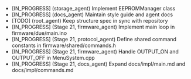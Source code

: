 - [IN_PROGRESS] (storage_agent) Implement EEPROMManager class
- [IN_PROGRESS] (docs_agent) Maintain style guide and agent docs
- [TODO] (root_agent) Keep structure spec in sync with repository
- [IN_PROGRESS] (Stage 21, firmware_agent) Implement main loop in firmware/due/main.ino
- [IN_PROGRESS] (Stage 21, protocol_agent) Define shared command constants in firmware/shared/commands.h
- [IN_PROGRESS] (Stage 21, firmware_agent) Handle OUTPUT_ON and OUTPUT_OFF in MenuSystem.cpp
- [IN_PROGRESS] (Stage 21, docs_agent) Expand docs/impl/main.md and docs/impl/commands.md
